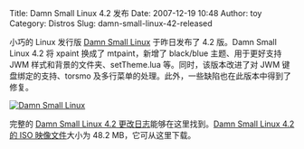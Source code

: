 Title: Damn Small Linux 4.2 发布
Date: 2007-12-19 10:48
Author: toy
Category: Distros
Slug: damn-small-linux-42-released

小巧的 Linux 发行版 [Damn Small Linux](http://www.damnsmalllinux.org/)
于昨日发布了 4.2 版。Damn Small Linux 4.2 将 xpaint 换成了
mtpaint，新增了 black/blue 主题、用于更好支持 JWM
样式和背景的文件夹、setTheme.lua 等。同时，该版本改进了对 JWM
键盘绑定的支持、torsmo
及多行菜单的处理。此外，一些缺陷也在此版本中得到了修复。

[![Damn Small
Linux](http://i.linuxtoy.org/i/2007/10/damn-small-linux-thumb.jpg)](http://i.linuxtoy.org/i/2007/10/damn-small-linux.jpg)

完整的 [Damn Small Linux 4.2
更改日志](http://www.damnsmalllinux.org/cgi-bin/forums/ikonboard.cgi?act=ST;f=4;t=19536)能够在这里找到。[Damn
Small Linux 4.2 的 ISO
映像文件](ftp://distro.ibiblio.org/pub/linux/distributions/damnsmall/current/dsl-4.2.iso)大小为
48.2 MB，它可从这里下载。
